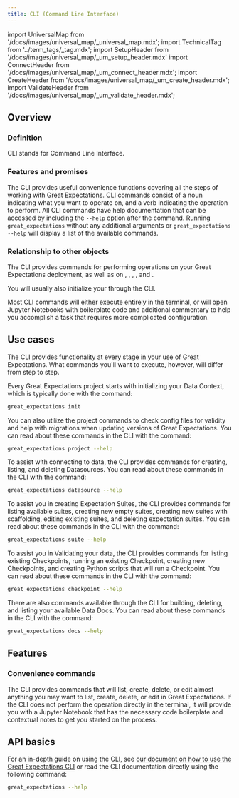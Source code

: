 ```yaml
---
title: CLI (Command Line Interface)
---
```

import UniversalMap from '/docs/images/universal_map/_universal_map.mdx';
import TechnicalTag from '../term_tags/_tag.mdx';
import SetupHeader from '/docs/images/universal_map/_um_setup_header.mdx'
import ConnectHeader from '/docs/images/universal_map/_um_connect_header.mdx';
import CreateHeader from '/docs/images/universal_map/_um_create_header.mdx';
import ValidateHeader from '/docs/images/universal_map/_um_validate_header.mdx';


<UniversalMap setup='active' connect='active' create='active' validate='active'/> 

## Overview

### Definition

CLI stands for Command Line Interface.

### Features and promises

The CLI provides useful convenience functions covering all the steps of working with Great Expectations.  CLI commands consist of a noun indicating what you want to operate on, and a verb indicating the operation to perform.  All CLI commands have help documentation that can be accessed by including the `--help` option after the command.  Running `great_expectations` without any additional arguments or `great_expectations --help` will display a list of the available commands.

### Relationship to other objects

The CLI provides commands for performing operations on your Great Expectations deployment, as well as on <TechnicalTag relative="../" tag="checkpoint" text="Checkpoints" />, <TechnicalTag relative="../" tag="datasource" text="Datasources" />, <TechnicalTag relative="../" tag="data_docs" text="Data Docs" />, <TechnicalTag relative="../" tag="store" text="Stores" />, and <TechnicalTag relative="../" tag="expectation_suite" text="Expectation Suites" />.  

You will usually also initialize your <TechnicalTag relative="../" tag="data_context" text="Data Context" /> through the CLI.

Most CLI commands will either execute entirely in the terminal, or will open Jupyter Notebooks with boilerplate code and additional commentary to help you accomplish a task that requires more complicated configuration.

## Use cases

<UniversalMap setup='active' connect='active' create='active' validate='active'/>

The CLI provides functionality at every stage in your use of Great Expectations.  What commands you'll want to execute, however, will differ from step to step.

<SetupHeader/>

Every Great Expectations project starts with initializing your Data Context, which is typically done with the command:
```bash title="Terminal command"
great_expectations init
```

You can also utilize the project commands to check config files for validity and help with migrations when updating versions of Great Expectations.  You can read about these commands in the CLI with the command:

```bash title="Terminal command"
great_expectations project --help
```

<ConnectHeader/>

To assist with connecting to data, the CLI provides commands for creating, listing, and deleting Datasources.  You can read about these commands in the CLI with the command:

```bash title="Terminal command"
great_expectations datasource --help
```

<CreateHeader/>

To assist you in creating Expectation Suites, the CLI provides commands for listing available suites, creating new empty suites, creating new suites with scaffolding, editing existing suites, and deleting expectation suites.  You can read about these commands in the CLI with the command:

```bash title="Terminal command"
great_expectations suite --help
```

<ValidateHeader/>

To assist you in Validating your data, the CLI provides commands for listing existing Checkpoints, running an existing Checkpoint, creating new Checkpoints, and creating Python scripts that will run a Checkpoint.  You can read about these commands in the CLI with the command:

```bash title="Terminal command"
great_expectations checkpoint --help
```

There are also commands available through the CLI for building, deleting, and listing your available Data Docs.  You can read about these commands in the CLI with the command:

```bash title="Terminal command"
great_expectations docs --help
```

## Features

### Convenience commands

The CLI provides commands that will list, create, delete, or edit almost anything you may want to list, create, delete, or edit in Great Expectations.  If the CLI does not perform the operation directly in the terminal, it will provide you with a Jupyter Notebook that has the necessary code boilerplate and contextual notes to get you started on the process.

## API basics

For an in-depth guide on using the CLI, see [our document on how to use the Great Expectations CLI](../guides/miscellaneous/how_to_use_the_great_expectations_cli.md) or read the CLI documentation directly using the following command:

```bash title="Terminal command"
great_expectations --help
```

